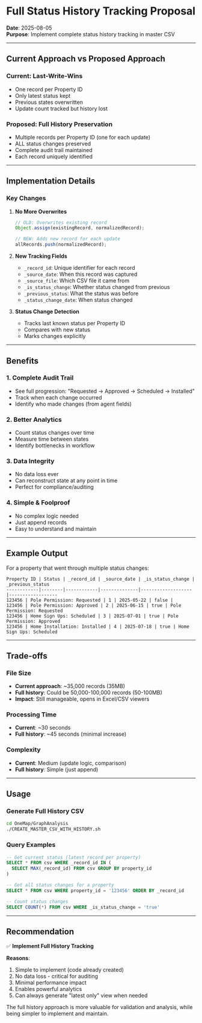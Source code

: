 # Full Status History Tracking Proposal
**Date**: 2025-08-05  
**Purpose**: Implement complete status history tracking in master CSV

---

## Current Approach vs Proposed Approach

### Current: Last-Write-Wins
- One record per Property ID
- Only latest status kept
- Previous states overwritten
- Update count tracked but history lost

### Proposed: Full History Preservation
- Multiple records per Property ID (one for each update)
- ALL status changes preserved
- Complete audit trail maintained
- Each record uniquely identified

---

## Implementation Details

### Key Changes

1. **No More Overwrites**
   ```javascript
   // OLD: Overwrites existing record
   Object.assign(existingRecord, normalizedRecord);
   
   // NEW: Adds new record for each update
   allRecords.push(normalizedRecord);
   ```

2. **New Tracking Fields**
   - `_record_id`: Unique identifier for each record
   - `_source_date`: When this record was captured
   - `_source_file`: Which CSV file it came from
   - `_is_status_change`: Whether status changed from previous
   - `_previous_status`: What the status was before
   - `_status_change_date`: When status changed

3. **Status Change Detection**
   - Tracks last known status per Property ID
   - Compares with new status
   - Marks changes explicitly

---

## Benefits

### 1. Complete Audit Trail
- See full progression: "Requested → Approved → Scheduled → Installed"
- Track when each change occurred
- Identify who made changes (from agent fields)

### 2. Better Analytics
- Count status changes over time
- Measure time between states
- Identify bottlenecks in workflow

### 3. Data Integrity
- No data loss ever
- Can reconstruct state at any point in time
- Perfect for compliance/auditing

### 4. Simple & Foolproof
- No complex logic needed
- Just append records
- Easy to understand and maintain

---

## Example Output

For a property that went through multiple status changes:

```
Property ID | Status | _record_id | _source_date | _is_status_change | _previous_status
------------|--------|------------|--------------|-------------------|------------------
123456 | Pole Permission: Requested | 1 | 2025-05-22 | false | 
123456 | Pole Permission: Approved | 2 | 2025-06-15 | true | Pole Permission: Requested
123456 | Home Sign Ups: Scheduled | 3 | 2025-07-01 | true | Pole Permission: Approved
123456 | Home Installation: Installed | 4 | 2025-07-18 | true | Home Sign Ups: Scheduled
```

---

## Trade-offs

### File Size
- **Current approach**: ~35,000 records (35MB)
- **Full history**: Could be 50,000-100,000 records (50-100MB)
- **Impact**: Still manageable, opens in Excel/CSV viewers

### Processing Time
- **Current**: ~30 seconds
- **Full history**: ~45 seconds (minimal increase)

### Complexity
- **Current**: Medium (update logic, comparison)
- **Full history**: Simple (just append)

---

## Usage

### Generate Full History CSV
```bash
cd OneMap/GraphAnalysis
./CREATE_MASTER_CSV_WITH_HISTORY.sh
```

### Query Examples
```sql
-- Get current status (latest record per property)
SELECT * FROM csv WHERE _record_id IN (
  SELECT MAX(_record_id) FROM csv GROUP BY property_id
)

-- Get all status changes for a property
SELECT * FROM csv WHERE property_id = '123456' ORDER BY _record_id

-- Count status changes
SELECT COUNT(*) FROM csv WHERE _is_status_change = 'true'
```

---

## Recommendation

✅ **Implement Full History Tracking**

**Reasons**:
1. Simple to implement (code already created)
2. No data loss - critical for auditing
3. Minimal performance impact
4. Enables powerful analytics
5. Can always generate "latest only" view when needed

The full history approach is more valuable for validation and analysis, while being simpler to implement and maintain.